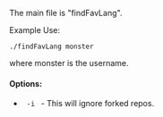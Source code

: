 

The main file is "findFavLang".

Example Use:

<code>./findFavLang monster</code>

where monster is the username.

<h4>Options:</h4>
<ul>
<li><code> -i </code> - This will ignore forked repos. </li>
</ul>

